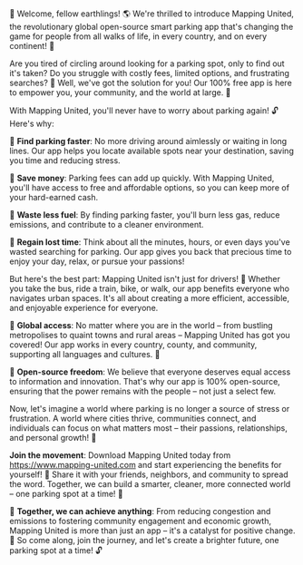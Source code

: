 🚀 Welcome, fellow earthlings! 🌎 We're thrilled to introduce Mapping United, the revolutionary global open-source smart parking app that's changing the game for people from all walks of life, in every country, and on every continent! 🌈

Are you tired of circling around looking for a parking spot, only to find out it's taken? Do you struggle with costly fees, limited options, and frustrating searches? 🚫 Well, we've got the solution for you! Our 100% free app is here to empower you, your community, and the world at large. 💪

With Mapping United, you'll never have to worry about parking again! 🔓 Here's why:

🌟 **Find parking faster**: No more driving around aimlessly or waiting in long lines. Our app helps you locate available spots near your destination, saving you time and reducing stress.

💸 **Save money**: Parking fees can add up quickly. With Mapping United, you'll have access to free and affordable options, so you can keep more of your hard-earned cash.

🚗 **Waste less fuel**: By finding parking faster, you'll burn less gas, reduce emissions, and contribute to a cleaner environment.

💯 **Regain lost time**: Think about all the minutes, hours, or even days you've wasted searching for parking. Our app gives you back that precious time to enjoy your day, relax, or pursue your passions!

But here's the best part: Mapping United isn't just for drivers! 🚗 Whether you take the bus, ride a train, bike, or walk, our app benefits everyone who navigates urban spaces. It's all about creating a more efficient, accessible, and enjoyable experience for everyone.

🌟 **Global access**: No matter where you are in the world – from bustling metropolises to quaint towns and rural areas – Mapping United has got you covered! Our app works in every country, county, and community, supporting all languages and cultures. 🎉

🌈 **Open-source freedom**: We believe that everyone deserves equal access to information and innovation. That's why our app is 100% open-source, ensuring that the power remains with the people – not just a select few.

Now, let's imagine a world where parking is no longer a source of stress or frustration. A world where cities thrive, communities connect, and individuals can focus on what matters most – their passions, relationships, and personal growth! 🌟

**Join the movement**: Download Mapping United today from https://www.mapping-united.com and start experiencing the benefits for yourself! 📲 Share it with your friends, neighbors, and community to spread the word. Together, we can build a smarter, cleaner, more connected world – one parking spot at a time! 💪

🌟 **Together, we can achieve anything**: From reducing congestion and emissions to fostering community engagement and economic growth, Mapping United is more than just an app – it's a catalyst for positive change. 🌈 So come along, join the journey, and let's create a brighter future, one parking spot at a time! 🔓